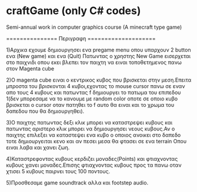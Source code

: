 # craftGame (only C# codes)
Semi-annual work in computer graphics course (A minecraft type game)

=============== Περιγραφη ====================

1)Αρχικα εχουμε δημιουργησει ενα pregame menu οπου υπαρχουν 2 button ενα (New game) και ενα (Quit)
  Πατωντας ο χρηστης New Game εισερχεται στο παιχνιδι οπου εκει βλεπει τον παιχτη να ειναι τοποθετημενος πανω στον Magenta cube 

2)O magenta cube ειναι ο κεντρικος κυβος που βρισκεται στην μεση.Επειτα μπροστα του βρισκονται 4 κυβοι,εχοντας το mouse cursor πανω σε εναν απο τους 4 κυβους και πατωντας f δημιουργει το πατωμα του επιπεδου 1(δεν μπορεσαμε να το κανουμε με random color οποτε σε οποιο κυβο βρισκεται 
ο cursor οταν πατηθει το f αυτο θα ειναι και το χρωμα του δαπεδου που θα δημιουργηθει).

3)Ο παιχτης πατωντας δεξι κλικ μπορει να καταστρεψει κυβους και πατωντας αριστερο κλικ μπορει να δημιουργησει νεους κυβους.Αν ο παιχτης επιλεξει
  να καταστεψει ενα κυβο ο οποιος ανοικει στο δαπεδο τοτε δημιουργειται κενο και αν πεσει μεσα θα φτασει σε ενα terrain Οπου ειναι λαβα και χανει ζωη.

4)Καταστρεφοντας κυβους κερδιζει μοναδες(Points) και φτιαχνοντας κυβους χανει μοναδες.Επισης φτιαχνοντας κυβους προς τα πανω οταν χτισει 5 κυβους 
  παιρνει τους 100 ποντους.

5)Προσθεσαμε game soundtrack αλλα και footstep audio.
